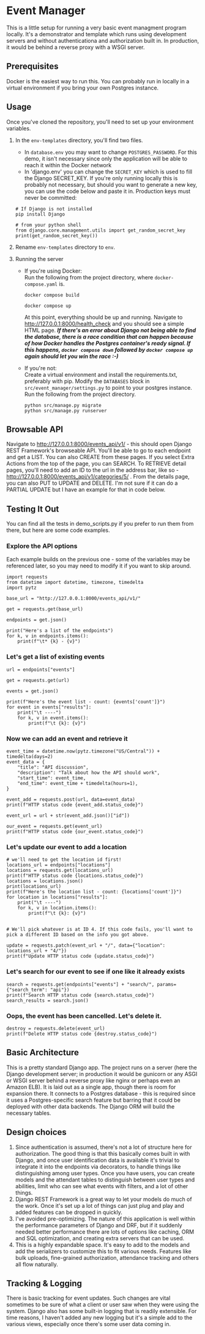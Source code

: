 # Event Manager
This is a little setup for running a very basic event managment program locally. It's a demonstrator and template which runs using development servers and without authenticationa and authorization built in. In production, it would be behind a reverse proxy with a WSGI server.
## Prerequisites
Docker is the easiest way to run this. You can probably run in locally in a virtual environment if you bring your own Postgres instance.
## Usage
Once you've cloned the repository, you'll need to set up your environment variables.
1. In the `env-templates` directory, you'll find two files.
   - In `database.env` you may want to change `POSTGRES_PASSWORD`. For this demo, it isn't necessary since only the application will be able to reach it within the Docker network
   - In 'django.env' you can change the `SECRET_KEY` which is used to fill the Django SECRET_KEY. If you're only running locally this is probably not necessary, but should you want to generate a new key, you can use the code below and paste it in. Production keys must never be committed:
   ```
   # If Django is not installed
   pip install Django

   # from your python shell
   from django.core.management.utils import get_random_secret_key
   print(get_random_secret_key())
   ```
2. Rename `env-templates` directory to `env`.

3. Running the server
    - If you're using Docker:  
        Run the following from the project directory, where `docker-compose.yaml` is.
        ```
        docker compose build
        
        docker compose up
        ```
        At this point, everything should be up and running. Navigate to http://127.0.0.1:8000/health_check and you should see a simple HTML page.
        ***If there's an error about Django not being able to find the database, there is a race condition that can happen because of how Docker handles the Postgres container's ready signal. If this happens, `docker compose down` followed by `docker compose up` again should let you win the race :-)***

    - If you're not:  
        Create a virtual environment and install the requirements.txt, preferably with pip. Modify the `DATABASES` block in `src/event_manager/settings.py` to point to your postgres instance. Run the following from the project directory.
        ```
        python src/manage.py migrate
        python src/manage.py runserver
        ```

## Browsable API
Navigate to http://127.0.0.1:8000/events_api/v1/ - this should open Django REST Framework's browseable API. You'll be able to go to each endpoint and get a LIST. You can also CREATE from these pages. If you select Extra Actions from the top of the page, you can SEARCH. To RETRIEVE detail pages, you'll need to add an ID to the url in the address bar, like so - http://127.0.0.1:8000/events_api/v1/categories/5/ . From the details page, you can also PUT to UPDATE and DELETE. I'm not sure if it can do a PARTIAL UPDATE but I have an example for that in code below.

## Testing It Out

You can find all the tests in demo_scripts.py if you prefer to run them from there, but here are some code examples.

###  Explore the API options
Each example builds on the previous one - some of the variables may be referenced later, so you may need to modify it if you want to skip around.

```
import requests
from datetime import datetime, timezone, timedelta
import pytz

base_url = "http://127.0.0.1:8000/events_api/v1/"

get = requests.get(base_url)

endpoints = get.json()

print("Here's a list of the endpoints")
for k, v in endpoints.items():
    print(f"\t* {k} - {v}")
```
### Let's get a list of existing events
```
url = endpoints["events"]

get = requests.get(url)

events = get.json()

print(f"Here's the event list - count: {events['count']}")
for event in events["results"]:
    print("\t ----")
    for k, v in event.items():
        print(f"\t {k}: {v}")

```
### Now we can add an event and retrieve it
```
event_time = datetime.now(pytz.timezone("US/Central")) + timedelta(days=2)
event_data = {
    "title": "API discussion",
    "description": "Talk about how the API should work",
    "start_time": event_time,
    "end_time": event_time + timedelta(hours=1),
}

event_add = requests.post(url, data=event_data)
print(f"HTTP status code {event_add.status_code}")

event_url = url + str(event_add.json()["id"])

our_event = requests.get(event_url)
print(f"HTTP status code {our_event.status_code}")

```
### Let's update our event to add a location
```
# we'll need to get the location id first!
locations_url = endpoints["locations"]
locations = requests.get(locations_url)
print(f"HTTP status code {locations.status_code}")
locations = locations.json()
print(locations_url)
print(f"Here's the location list - count: {locations['count']}")
for location in locations["results"]:
    print("\t ----")
    for k, v in location.items():
        print(f"\t {k}: {v}")


# We'll pick whatever is at ID 4. If this code fails, you'll want to pick a different ID based on the info you got above.

update = requests.patch(event_url + "/", data={"location": locations_url + "4/"})
print(f"Update HTTP status code {update.status_code}")

```
### Let's search for our event to see if one like it already exists
```
search = requests.get(endpoints["events"] + "search/", params={"search_term": "api"})
print(f"Search HTTP status code {search.status_code}")
search_results = search.json()

```
### Oops, the event has been cancelled. Let's delete it.
```
destroy = requests.delete(event_url)
print(f"Delete HTTP status code {destroy.status_code}")
```

## Basic Architecture

This is a pretty standard Django app. The project runs on a server (here the Django development server; in production it would be gunicorn or any ASGI or WSGI server behind a reverse proxy like nginx or perhaps even an Amazon ELB). It is laid out as a single app, though there is room for expansion there. It connects to a Postgres database - this is required since it uses a Postgres-specific search feature but barring that it could be deployed with other data backends. The Django ORM will build the necessary tables.

## Design choices
1. Since authentication is assumed, there's not a lot of structure here for authorization. The good thing is that this basically comes built in with Django, and once user identification data is available it's trivial to integrate it into the endpoints via decorators, to handle things like distinguishing among user types. Once you have users, you can create models and the attendant tables to distinguish between user types and abilities, limit who can see what events with filters, and a lot of other things. 
2. Django REST Framework is a great way to let your models do much of the work. Once it's set up a lot of things can just plug and play and added features can be dropped in quickly.
3. I've avoided pre-optimizing. The nature of this application is well within the performance parameters of Django and DRF, but if it suddenly needed better performance there are lots of options like caching, ORM and SQL optimization, and creating extra servers that can be used.
4. This is a highly expandable space. It's easy to add to the models and add the serializers to customize this to fit various needs. Features like bulk uploads, fine-grained authorization, attendance tracking and others all flow naturally.

## Tracking & Logging
There is basic tracking for event updates. Such changes are vital sometimes to be sure of what a client or user saw when they were using the system. Django also has some built-in logging that is readily extensible. For time reasons, I haven't added any new logging but it's a simple add to the various views, especially once there's some user data coming in.